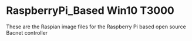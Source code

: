 # RaspberryPi_Based Win10 T3000 
These are the Raspian image files for the Raspberry Pi based open source Bacnet controller
